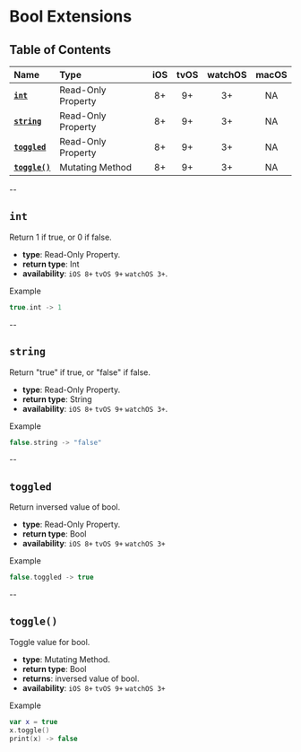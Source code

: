 # Bool Extensions


## Table of Contents
| Name | Type | iOS | tvOS | watchOS | macOS |
|:--- | :--- | :---: | :---: | :---: | :---: |
| [**`int`**](#int) | Read-Only Property | 8+ | 9+ | 3+ | NA |
| [**`string`**](#string) | Read-Only Property | 8+ | 9+ | 3+ | NA |
| [**`toggled`**](#int) | Read-Only Property | 8+ | 9+ | 3+ | NA |
| [**`toggle()`**](#toggle()) | Mutating Method | 8+ | 9+ | 3+ | NA |

--

## `int`
Return 1 if true, or 0 if false.

 - **type**: Read-Only Property.
 - **return type**: Int
 - **availability**: `iOS 8+` `tvOS 9+` `watchOS 3+`.

Example

```swift
true.int -> 1
```

--

## `string`
Return "true" if true, or "false" if false.

 - **type**: Read-Only Property.
 - **return type**: String
 - **availability**: `iOS 8+` `tvOS 9+` `watchOS 3+`.

Example

```swift
false.string -> "false"
```

--

## `toggled`
Return inversed value of bool.

 - **type**: Read-Only Property.
 - **return type**: Bool
 - **availability**: `iOS 8+` `tvOS 9+` `watchOS 3+`

Example

```swift
false.toggled -> true
```

--

## `toggle()`
Toggle value for bool.

 - **type**: Mutating Method.
 - **return type**: Bool
 - **returns**: inversed value of bool.
 - **availability**: `iOS 8+` `tvOS 9+` `watchOS 3+`

Example

```swift
var x = true
x.toggle()
print(x) -> false
```
